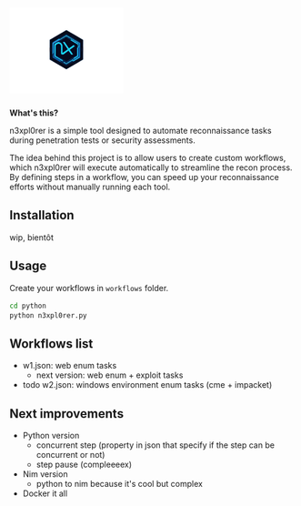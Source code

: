 # <img src="assets/n3xpl0rer.png" width="200" alt="n3xpl0rer logo"> 

**What's this?**

n3xpl0rer is a simple tool designed to automate reconnaissance tasks during penetration tests or security assessments.

The idea behind this project is to allow users to create custom workflows, which n3xpl0rer will execute automatically to streamline the recon process. By defining steps in a workflow, you can speed up your reconnaissance efforts without manually running each tool.

## Installation

wip, bientôt

## Usage

Create your workflows in `workflows` folder.

```bash
cd python
python n3xpl0rer.py
```

## Workflows list

- w1.json: web enum tasks
  - next version: web enum + exploit tasks
- todo w2.json: windows environment enum tasks (cme + impacket)

## Next improvements

- Python version
  - concurrent step (property in json that specify if the step can be concurrent or not)
  - step pause (compleeeex)
- Nim version
  - python to nim because it's cool but complex
- Docker it all
